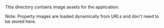 This directory contains image assets for the application.

Note: Property images are loaded dynamically from URLs and don't need to be stored here.
